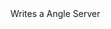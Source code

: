 <function name="WriteBitAngles" parent="bf_write" type="classfunc">
	<description>
		Writes a Angle
	</description>
	<realm>Server</realm>
	<args>
		<arg name="value" type="Angle"></arg>
	</args>
</function>